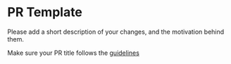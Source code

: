 # PR Template

Please add a short description of your changes, and the motivation behind them.

Make sure your PR title follows the [guidelines](https://github.com/xdslproject/xdsl/wiki#commit-and-pr-message-formatting)
